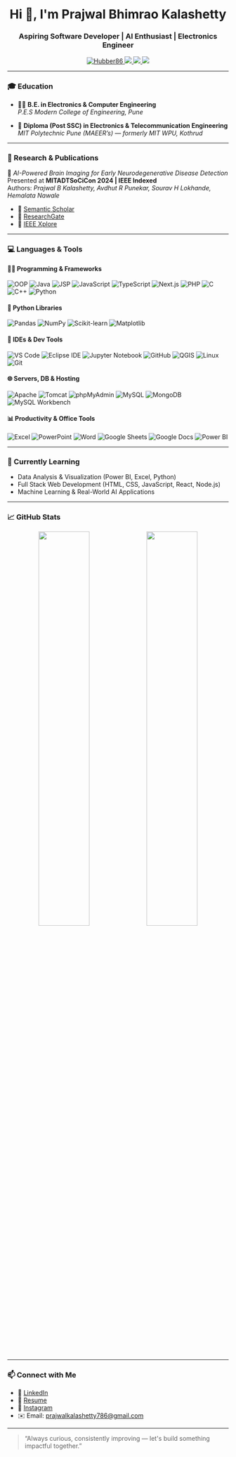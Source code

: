 <h1 align="center">Hi 👋, I'm Prajwal Bhimrao Kalashetty</h1>
<h3 align="center">Aspiring Software Developer | AI Enthusiast | Electronics Engineer</h3>

<p align="center">
  <a href="https://github.com/Hubber86">
    <img src="https://komarev.com/ghpvc/?username=Hubber86&label=Profile%20views&color=0e75b6&style=flat" alt="Hubber86" />
  </a>
  <a href="https://www.linkedin.com/in/prajwal-kalashetty-0527321b0" target="_blank">
    <img src="https://img.shields.io/badge/LinkedIn-blue?logo=linkedin&style=flat&logoColor=white" />
  </a>
  <a href="https://prajwal-kalashetty-resume.vercel.app/" target="_blank">
    <img src="https://img.shields.io/badge/Resume-Browse-orange?style=flat&logo=vercel" />
  </a>
  <a href="https://www.instagram.com/_prajwal_kalashetty/" target="_blank">
    <img src="https://img.shields.io/badge/Instagram-Personal-DD2A7B?style=flat&logo=instagram&logoColor=white" />
  </a>
</p>

---

### 🎓 Education
- 🧑‍🎓 **B.E. in Electronics & Computer Engineering**  
  *P.E.S Modern College of Engineering, Pune*

- 📡 **Diploma (Post SSC) in Electronics & Telecommunication Engineering**  
  *MIT Polytechnic Pune (MAEER’s) — formerly MIT WPU, Kothrud*

---

### 🧠 Research & Publications
📘 *AI-Powered Brain Imaging for Early Neurodegenerative Disease Detection*  
Presented at **MITADTSoCiCon 2024 | IEEE Indexed**  
Authors: *Prajwal B Kalashetty, Avdhut R Punekar, Sourav H Lokhande, Hemalata Nawale*

- 🔗 [Semantic Scholar](https://www.semanticscholar.org/author/Prajwal-Bhimrao-Kalashetty/2309514769)  
- 🔗 [ResearchGate](https://www.researchgate.net/publication/381936844_AI-Powered_Brain_Imaging_for_Early_Neurodegenerative_Disease_Detection)  
- 🔗 [IEEE Xplore](https://ieeexplore.ieee.org/author/551042883560161)

---

### 💻 Languages & Tools

#### 👨‍💻 Programming & Frameworks
![OOP](https://img.shields.io/badge/OOP-Principles-blue?style=for-the-badge)
![Java](https://img.shields.io/badge/Java-007396?style=for-the-badge&logo=java&logoColor=white)
![JSP](https://img.shields.io/badge/JSP-JavaServerPages-orange?style=for-the-badge)
![JavaScript](https://img.shields.io/badge/JavaScript-F7DF1E?style=for-the-badge&logo=javascript&logoColor=black)
![TypeScript](https://img.shields.io/badge/TypeScript-007ACC?style=for-the-badge&logo=typescript&logoColor=white)
![Next.js](https://img.shields.io/badge/Next.js-000000?style=for-the-badge&logo=nextdotjs&logoColor=white)
![PHP](https://img.shields.io/badge/PHP-777BB4?style=for-the-badge&logo=php&logoColor=white)
![C](https://img.shields.io/badge/C-00599C?style=for-the-badge&logo=c&logoColor=white)
![C++](https://img.shields.io/badge/C++-00599C?style=for-the-badge&logo=c%2B%2B&logoColor=white)
![Python](https://img.shields.io/badge/Python-3776AB?style=for-the-badge&logo=python&logoColor=white)

#### 🧠 Python Libraries
![Pandas](https://img.shields.io/badge/Pandas-150458?style=for-the-badge&logo=pandas&logoColor=white)
![NumPy](https://img.shields.io/badge/NumPy-013243?style=for-the-badge&logo=numpy&logoColor=white)
![Scikit-learn](https://img.shields.io/badge/scikit--learn-F7931E?style=for-the-badge&logo=scikit-learn&logoColor=white)
![Matplotlib](https://img.shields.io/badge/Matplotlib-3776AB?style=for-the-badge)

#### 🔧 IDEs & Dev Tools
![VS Code](https://img.shields.io/badge/VS%20Code-007ACC?style=for-the-badge&logo=visual-studio-code&logoColor=white)
![Eclipse IDE](https://img.shields.io/badge/Eclipse-2C2255?style=for-the-badge&logo=eclipse&logoColor=white)
![Jupyter Notebook](https://img.shields.io/badge/Jupyter-F37626?style=for-the-badge&logo=jupyter&logoColor=white)
![GitHub](https://img.shields.io/badge/GitHub-181717?style=for-the-badge&logo=github&logoColor=white)
![QGIS](https://img.shields.io/badge/QGIS-589632?style=for-the-badge&logo=qgis&logoColor=white)
![Linux](https://img.shields.io/badge/Linux-FCC624?style=for-the-badge&logo=linux&logoColor=black)
![Git](https://img.shields.io/badge/Git-F05032?style=for-the-badge&logo=git&logoColor=white)

#### 🌐 Servers, DB & Hosting
![Apache](https://img.shields.io/badge/Apache-CA2131?style=for-the-badge&logo=apache&logoColor=white)
![Tomcat](https://img.shields.io/badge/Tomcat-F8DC75?style=for-the-badge&logo=apachetomcat&logoColor=black)
![phpMyAdmin](https://img.shields.io/badge/phpMyAdmin-6C78AF?style=for-the-badge&logo=php&logoColor=white)
![MySQL](https://img.shields.io/badge/MySQL-4479A1?style=for-the-badge&logo=mysql&logoColor=white)
![MongoDB](https://img.shields.io/badge/MongoDB-4EA94B?style=for-the-badge&logo=mongodb&logoColor=white)
![MySQL Workbench](https://img.shields.io/badge/MySQL%20Workbench-4479A1?style=for-the-badge&logo=mysql&logoColor=white)

#### 📊 Productivity & Office Tools
![Excel](https://img.shields.io/badge/Excel-217346?style=for-the-badge&logo=microsoft-excel&logoColor=white)
![PowerPoint](https://img.shields.io/badge/PowerPoint-B7472A?style=for-the-badge&logo=microsoft-powerpoint&logoColor=white)
![Word](https://img.shields.io/badge/Word-2B579A?style=for-the-badge&logo=microsoft-word&logoColor=white)
![Google Sheets](https://img.shields.io/badge/Google%20Sheets-34A853?style=for-the-badge&logo=google-sheets&logoColor=white)
![Google Docs](https://img.shields.io/badge/Google%20Docs-4285F4?style=for-the-badge&logo=google-docs&logoColor=white)
![Power BI](https://img.shields.io/badge/PowerBI-F2C811?style=for-the-badge&logo=powerbi&logoColor=black)

---

### 🌱 Currently Learning
- Data Analysis & Visualization (Power BI, Excel, Python)
- Full Stack Web Development (HTML, CSS, JavaScript, React, Node.js)
- Machine Learning & Real-World AI Applications

---

### 📈 GitHub Stats
<p align="center">
  <img src="https://github-readme-stats.vercel.app/api?username=Hubber86&show_icons=true&theme=radical" width="48%" />
  <img src="https://github-readme-stats.vercel.app/api/top-langs/?username=Hubber86&layout=compact&theme=radical" width="48%" />
</p>

---

### 📫 Connect with Me
- 💼 [LinkedIn](https://www.linkedin.com/in/prajwal-kalashetty-0527321b0)
- 📝 [Resume](https://prajwal-kalashetty-resume.vercel.app/)
- 📸 [Instagram](https://www.instagram.com/_prajwal_kalashetty/)
- ✉️ Email: [prajwalkalashetty786@gmail.com](mailto:prajwalkalashetty786@gmail.com)

---

> “Always curious, consistently improving — let's build something impactful together.”
